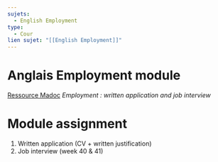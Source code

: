 ```yaml
---
sujets:
  - English Employment
type:
  - Cour
lien sujet: "[[English Employment]]"
---
```

# Anglais Employment module
[Ressource Madoc](https://madoc.univ-nantes.fr/course/view.php?id=52915)
*Employment : written application and job interview*
# Module assignment
1. Written application (CV + written justification)
2. Job interview (week 40 & 41)